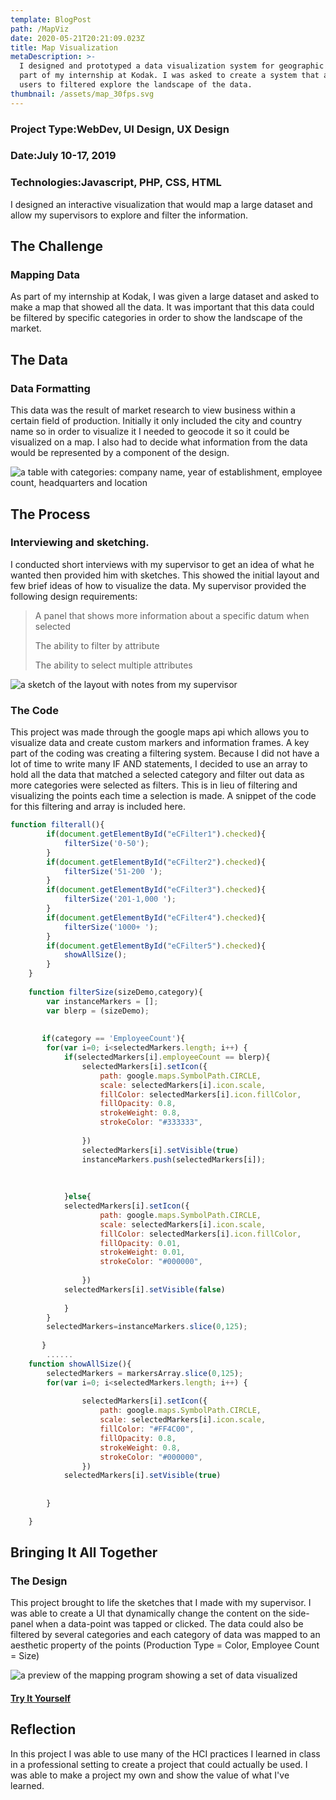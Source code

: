 ```yaml
---
template: BlogPost
path: /MapViz
date: 2020-05-21T20:21:09.023Z
title: Map Visualization
metaDescription: >-
  I designed and prototyped a data visualization system for geographic data, as
  part of my internship at Kodak. I was asked to create a system that allowed
  users to filtered explore the landscape of the data.
thumbnail: /assets/map_30fps.svg
---
```

### Project Type:WebDev, UI Design, UX Design

### Date:July 10-17, 2019

### Technologies:Javascript, PHP, CSS, HTML

I designed an interactive visualization that would map a large dataset and allow my supervisors to explore and filter the information.

## The Challenge

### Mapping Data

As part of my internship at Kodak, I was given a large dataset and asked to make a map that showed all the data. It was important that this data could be filtered by specific categories in order to show the landscape of the market.

## The Data

### Data Formatting

This data was the result of market research to view business within a certain field of production. Initially it only included the city and country name so in order to visualize it I needed to geocode it so it could be visualized on a map. I also had to decide what information from the data would be represented by a component of the design.

![a table with categories: company name, year of establishment, employee count, headquarters and location](/assets/data.png "Project Data")

## The Process

### Interviewing and sketching.

I conducted short interviews with my supervisor to get an idea of what he wanted then provided him with sketches. This showed the initial layout and few brief ideas of how to visualize the data. My supervisor provided the following design requirements:

> A panel that shows more information about a specific datum when selected
>
> The ability to filter by attribute
>
> The ability to select multiple attributes

![a sketch of the layout with notes from my supervisor](/assets/notes.jpg "Sketch of the Design")

### The Code

This project was made through the google maps api which allows you to visualize data and create custom markers and information frames. A key part of the coding was creating a filtering system. Because I did not have a lot of time to write many IF AND statements, I decided to use an array to hold all the data that matched a selected category and filter out data as more categories were selected as filters. This is in lieu of filtering and visualizing the points each time a selection is made. A snippet of the code for this filtering and array is included here.

```javascript
function filterall(){
		if(document.getElementById("eCFilter1").checked){
			filterSize('0-50');
		}
		if(document.getElementById("eCFilter2").checked){
			filterSize('51-200 ');
		}
		if(document.getElementById("eCFilter3").checked){
			filterSize('201-1,000 ');
		}
		if(document.getElementById("eCFilter4").checked){
			filterSize('1000+ ');
		}
		if(document.getElementById("eCFilter5").checked){
			showAllSize();
		}
	}
	
	function filterSize(sizeDemo,category){
		var instanceMarkers = [];
		var blerp = (sizeDemo);
		
		
	   if(category == 'EmployeeCount'){
		for(var i=0; i<selectedMarkers.length; i++) {
			if(selectedMarkers[i].employeeCount == blerp){
				selectedMarkers[i].setIcon({
					path: google.maps.SymbolPath.CIRCLE,
					scale: selectedMarkers[i].icon.scale,
					fillColor: selectedMarkers[i].icon.fillColor,
					fillOpacity: 0.8,
					strokeWeight: 0.8,
					strokeColor: "#333333",
					
				})
				selectedMarkers[i].setVisible(true)
			 	instanceMarkers.push(selectedMarkers[i]);
				
				
				
			}else{
			selectedMarkers[i].setIcon({
					path: google.maps.SymbolPath.CIRCLE,
					scale: selectedMarkers[i].icon.scale,
					fillColor: selectedMarkers[i].icon.fillColor,
					fillOpacity: 0.01,
					strokeWeight: 0.01,
					strokeColor: "#000000",
					
				})
			selectedMarkers[i].setVisible(false)
			
			}
		}
		selectedMarkers=instanceMarkers.slice(0,125);
			
	   }
		......
	function showAllSize(){
		selectedMarkers = markersArray.slice(0,125);
		for(var i=0; i<selectedMarkers.length; i++) {
			
				selectedMarkers[i].setIcon({
					path: google.maps.SymbolPath.CIRCLE,
					scale: selectedMarkers[i].icon.scale,
					fillColor: "#FF4C00",
					fillOpacity: 0.8,
					strokeWeight: 0.8,
					strokeColor: "#000000",
				})
			selectedMarkers[i].setVisible(true)
			
			
		}

	}
```

## Bringing It All Together

### The Design

This project brought to life the sketches that I made with my supervisor. I was able to create a UI that dynamically change the content on the side-panel when a data-point was tapped or clicked. The data could also be filtered by several categories and each category of data was mapped to an aesthetic property of the points (Production Type = Color, Employee Count = Size)

![a preview of the mapping program showing a set of data visualized](/assets/preview.png "Preview of the Product")

#### [Try It Yourself](https://liamarcherkiniry.github.io/MapDataViz/)

## Reflection

In this project I was able to use many of the HCI practices I learned in class in a professional setting to create a project that could actually be used. I was able to make a project my own and show the value of what I've learned.
